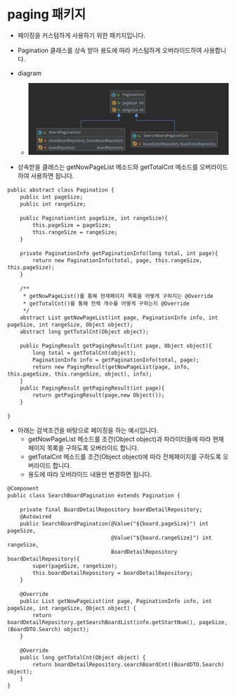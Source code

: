 # paging 패키지
- 페이징을 커스텀하게 사용하기 위한 패키지입니다.
- Pagination 클래스를 상속 받아 용도에 따라 커스텀하게 오버라이드하여 사용합니다.


- diagram
    - ![diagram](./diagram.png)
    

- 상속받을 클래스는 getNowPageList 메소드와 getTotalCnt 메소드를 오버라이드하여 사용하면 됩니다. 
~~~
public abstract class Pagination {
    public int pageSize;
    public int rangeSize;

    public Pagination(int pageSize, int rangeSize){
        this.pageSize = pageSize;
        this.rangeSize = rangeSize;
    }

    private PaginationInfo getPaginationInfo(long total, int page){
        return new PaginationInfo(total, page, this.rangeSize, this.pageSize);
    }

    /**
     * getNowPageList()를 통해 현재페이지 목록을 어떻게 구하지는 @Override
     * getTotalCnt()를 통해 전체 개수를 어떻게 구하는지 @Override
     */
    abstract List getNowPageList(int page, PaginationInfo info, int pageSize, int rangeSize, Object object);
    abstract long getTotalCnt(Object object);

    public PagingResult getPagingResult(int page, Object object){
        long total = getTotalCnt(object);
        PaginationInfo info = getPaginationInfo(total, page);
        return new PagingResult(getNowPageList(page, info, this.pageSize, this.rangeSize, object), info);
    }
    public PagingResult getPagingResult(int page){
        return getPagingResult(page,new Object());
    }

}
~~~

- 아래는 검색조건을 바탕으로 페이징을 하는 예시입니다.
    - getNowPageList 메소드를 조건(Object object)과 파라미터들에 따라 현재페이지 목록을 구하도록 오버라이드 합니다.
    - getTotalCnt 메소드를 조건(Object object)에 따라 전체페이지를 구하도록 오버라이드 합니다.
    - 용도에 따라 오버라이드 내용만 변경하면 됩니다.
~~~
@Component
public class SearchBoardPagination extends Pagination {

    private final BoardDetailRepository boardDetailRepository;
    @Autowired
    public SearchBoardPagination(@Value("${board.pageSize}") int pageSize,
                                 @Value("${board.rangeSize}") int rangeSize,
                                 BoardDetailRepository boardDetailRepository){
        super(pageSize, rangeSize);
        this.boardDetailRepository = boardDetailRepository;
    }

    @Override
    public List getNowPageList(int page, PaginationInfo info, int pageSize, int rangeSize, Object object) {
        return boardDetailRepository.getSearchBoardList(info.getStartNum(), pageSize, (BoardDTO.Search) object);
    }

    @Override
    public long getTotalCnt(Object object) {
        return boardDetailRepository.searchBoardCnt((BoardDTO.Search) object);
    }
}

~~~
    
